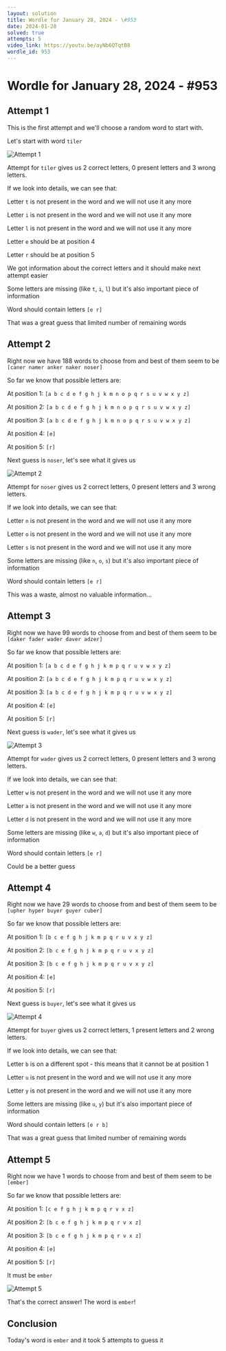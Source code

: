 ```yaml
---
layout: solution
title: Wordle for January 28, 2024 - \#953
date: 2024-01-28
solved: true
attempts: 5
video_link: https://youtu.be/ayNb6QTqtB8
wordle_id: 953
---
```


# Wordle for January 28, 2024 - \#953

## Attempt 1

This is the first attempt and we'll choose a random word to start with.

Let's start with word `tiler`

![Attempt 1](2024-01-28/attempt-1.png)

Attempt for `tiler` gives us 2 correct letters, 0 present letters and 3 wrong letters.

If we look into details, we can see that:

Letter `t` is not present in the word and we will not use it any more

Letter `i` is not present in the word and we will not use it any more

Letter `l` is not present in the word and we will not use it any more

Letter `e` should be at position 4

Letter `r` should be at position 5

We got information about the correct letters and it should make next attempt easier

Some letters are missing (like `t`, `i`, `l`) but it's also important piece of information

Word should contain letters `[e r]`

That was a great guess that limited number of remaining words



## Attempt 2

Right now we have 188 words to choose from and best of them seem to be `[caner namer anker naker noser]`

So far we know that possible letters are:

At position 1: `[a b c d e f g h j k m n o p q r s u v w x y z]`

At position 2: `[a b c d e f g h j k m n o p q r s u v w x y z]`

At position 3: `[a b c d e f g h j k m n o p q r s u v w x y z]`

At position 4: `[e]`

At position 5: `[r]`

Next guess is `noser`, let's see what it gives us

![Attempt 2](2024-01-28/attempt-2.png)

Attempt for `noser` gives us 2 correct letters, 0 present letters and 3 wrong letters.

If we look into details, we can see that:

Letter `n` is not present in the word and we will not use it any more

Letter `o` is not present in the word and we will not use it any more

Letter `s` is not present in the word and we will not use it any more

Some letters are missing (like `n`, `o`, `s`) but it's also important piece of information

Word should contain letters `[e r]`

This was a waste, almost no valuable information...



## Attempt 3

Right now we have 99 words to choose from and best of them seem to be `[daker fader wader daver adzer]`

So far we know that possible letters are:

At position 1: `[a b c d e f g h j k m p q r u v w x y z]`

At position 2: `[a b c d e f g h j k m p q r u v w x y z]`

At position 3: `[a b c d e f g h j k m p q r u v w x y z]`

At position 4: `[e]`

At position 5: `[r]`

Next guess is `wader`, let's see what it gives us

![Attempt 3](2024-01-28/attempt-3.png)

Attempt for `wader` gives us 2 correct letters, 0 present letters and 3 wrong letters.

If we look into details, we can see that:

Letter `w` is not present in the word and we will not use it any more

Letter `a` is not present in the word and we will not use it any more

Letter `d` is not present in the word and we will not use it any more

Some letters are missing (like `w`, `a`, `d`) but it's also important piece of information

Word should contain letters `[e r]`

Could be a better guess



## Attempt 4

Right now we have 29 words to choose from and best of them seem to be `[upher hyper buyer guyer cuber]`

So far we know that possible letters are:

At position 1: `[b c e f g h j k m p q r u v x y z]`

At position 2: `[b c e f g h j k m p q r u v x y z]`

At position 3: `[b c e f g h j k m p q r u v x y z]`

At position 4: `[e]`

At position 5: `[r]`

Next guess is `buyer`, let's see what it gives us

![Attempt 4](2024-01-28/attempt-4.png)

Attempt for `buyer` gives us 2 correct letters, 1 present letters and 2 wrong letters.

If we look into details, we can see that:

Letter `b` is on a different spot - this means that it cannot be at position 1

Letter `u` is not present in the word and we will not use it any more

Letter `y` is not present in the word and we will not use it any more

Some letters are missing (like `u`, `y`) but it's also important piece of information

Word should contain letters `[e r b]`

That was a great guess that limited number of remaining words



## Attempt 5

Right now we have 1 words to choose from and best of them seem to be `[ember]`

So far we know that possible letters are:

At position 1: `[c e f g h j k m p q r v x z]`

At position 2: `[b c e f g h j k m p q r v x z]`

At position 3: `[b c e f g h j k m p q r v x z]`

At position 4: `[e]`

At position 5: `[r]`

It must be `ember`

![Attempt 5](2024-01-28/attempt-5.png)

That's the correct answer! The word is `ember`!

## Conclusion

Today's word is `ember` and it took 5 attempts to guess it

